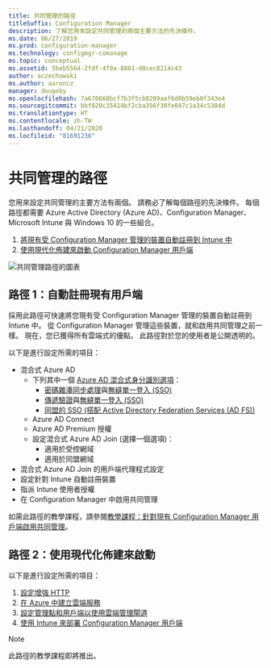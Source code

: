 ```yaml
---
title: 共同管理的路徑
titleSuffix: Configuration Manager
description: 了解您用來設定共同管理的兩個主要方法的先決條件。
ms.date: 06/27/2019
ms.prod: configuration-manager
ms.technology: configmgr-comanage
ms.topic: conceptual
ms.assetid: 5beb5564-2fdf-4f0a-8801-d0cec8214c43
author: aczechowski
ms.author: aaroncz
manager: dougeby
ms.openlocfilehash: 7a670660bcf7b3f5cb8209aaf6d0b59eb0f343e4
ms.sourcegitcommit: bbf820c35414bf2cba356f30fe047c1a34c5384d
ms.translationtype: HT
ms.contentlocale: zh-TW
ms.lasthandoff: 04/21/2020
ms.locfileid: "81691236"
---
```

# <a name="paths-to-co-management"></a>共同管理的路徑

您用來設定共同管理的主要方法有兩個。 請務必了解每個路徑的先決條件。 每個路徑都需要 Azure Active Directory (Azure AD)、Configuration Manager、Microsoft Intune 與 Windows 10 的一些組合。 

1. [將現有受 Configuration Manager 管理的裝置自動註冊到 Intune 中](#bkmk_path1)  
2. [使用現代化佈建來啟動 Configuration Manager 用戶端](#bkmk_path2)  

![共同管理路徑的圖表](media/co-management-paths.png)



## <a name="path-1-auto-enroll-existing-clients"></a><a name="bkmk_path1"></a> 路徑 1：自動註冊現有用戶端

採用此路徑可快速將您現有受 Configuration Manager 管理的裝置自動註冊到 Intune 中。 從 Configuration Manager 管理這些裝置，就和啟用共同管理之前一樣。 現在，您已獲得所有雲端式的優點。 此路徑對於您的使用者是公開透明的。

以下是進行設定所需的項目：
- 混合式 Azure AD
    - 下列其中一個 [Azure AD 混合式身分識別選項](https://docs.microsoft.com/azure/active-directory/hybrid/plan-connect-user-signin)：  
       - [密碼雜湊同步處理](https://docs.microsoft.com/azure/active-directory/hybrid/plan-connect-user-signin#password-hash-synchronization)與[無縫單一登入 (SSO)](https://docs.microsoft.com/azure/active-directory/hybrid/how-to-connect-sso)
       - [傳遞驗證](https://docs.microsoft.com/azure/active-directory/hybrid/how-to-connect-pta)與[無縫單一登入 (SSO)](https://docs.microsoft.com/azure/active-directory/hybrid/how-to-connect-sso)
       - [同盟的 SSO (搭配 Active Directory Federation Services (AD FS))](https://docs.microsoft.com/azure/active-directory/hybrid/plan-connect-user-signin#federation-that-uses-a-new-or-existing-farm-with-ad-fs-in-windows-server-2012-r2)
    - Azure AD Connect
    - Azure AD Premium 授權
    - 設定混合式 Azure AD Join (選擇一個選項)：
        - 適用於受控網域
        - 適用於同盟網域
- 混合式 Azure AD Join 的用戶端代理程式設定
- 設定針對 Intune 自動註冊裝置
- 指派 Intune 使用者授權
- 在 Configuration Manager 中啟用共同管理

如需此路徑的教學課程，請參閱[教學課程：針對現有 Configuration Manager 用戶端啟用共同管理](tutorial-co-manage-clients.md)。



## <a name="path-2-bootstrap-with-modern-provisioning"></a><a name="bkmk_path2"></a> 路徑 2：使用現代化佈建來啟動

以下是進行設定所需的項目：

1. [設定增強 HTTP](../core/plan-design/hierarchy/enhanced-http.md)  
2. [在 Azure 中建立雲端服務](../core/servers/deploy/configure/azure-services-wizard.md)  
3. [設定管理點和用戶端以使用雲端管理閘道](../core/clients/manage/cmg/setup-cloud-management-gateway.md)  
4. [使用 Intune 來部署 Configuration Manager 用戶端](how-to-prepare-Win10.md)  

> [!Note]  
> 此路徑的教學課程即將推出。

